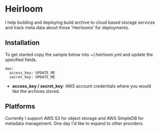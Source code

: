 Heirloom
========

I help building and deploying build archive to cloud based storage services and track meta data about those 'Heirlooms' for deployments.

Installation
------------

To get started copy the sample below into ~/.heirloom.yml and update the specified fields.

```
aws:
  access_key: UPDATE_ME
  secret_key: UPDATE_ME
```

* **access_key / secret_key**: AWS account credentials where you would like the archives stored.

Platforms
---------

Currently I support AWS S3 for object storage and AWS SimpleDB for metadata management.  One day I'd like to expand to other providers.
